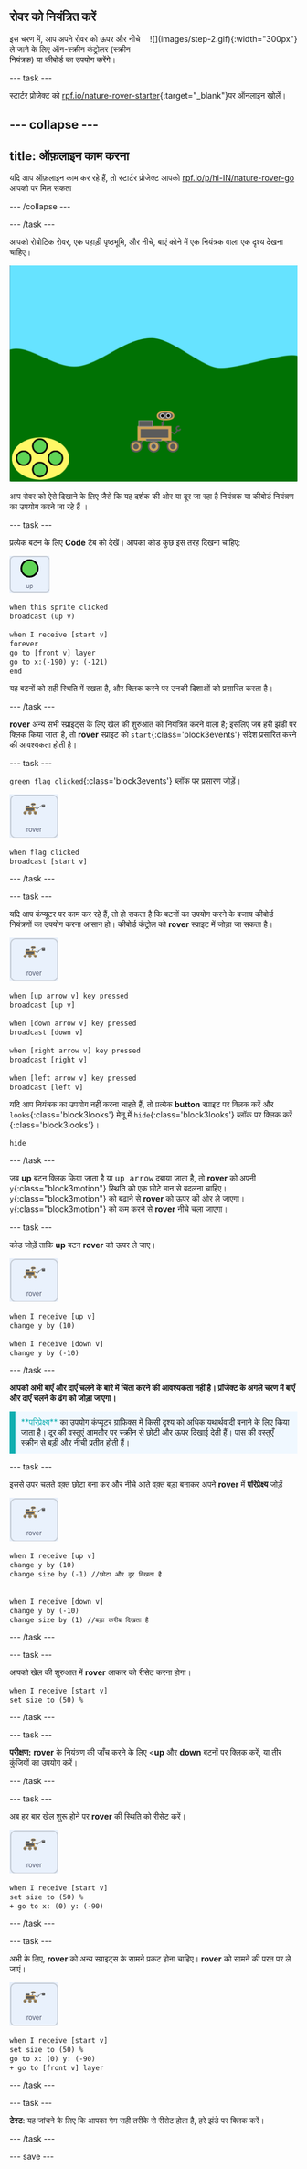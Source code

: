 ## रोवर को नियंत्रित करें

<div style="display: flex; flex-wrap: wrap">
<div style="flex-basis: 200px; flex-grow: 1; margin-right: 15px;">
इस चरण में, आप अपने रोवर को ऊपर और नीचे ले जाने के लिए ऑन-स्क्रीन कंट्रोलर (स्क्रीन नियंत्रक) या कीबोर्ड का उपयोग करेंगे।
</div>
<div>
![](images/step-2.gif){:width="300px"}
</div>
</div>

--- task ---

स्टार्टर प्रोजेक्ट को [rpf.io/nature-rover-starter](https://rpf.io/nature-rover-starter){:target="_blank"}पर ऑनलाइन खोलें।

--- collapse ---
---
title: ऑफ़लाइन काम करना
---

यदि आप ऑफ़लाइन काम कर रहे हैं, तो स्टार्टर प्रोजेक्ट आपको [rpf.io/p/hi-IN/nature-rover-go](https://rpf.io/p/hi-IN/nature-rover-go) आपको पर मिल सकता

--- /collapse ---


--- /task ---

आपको रोबोटिक रोवर, एक पहाड़ी पृष्ठभूमि, और नीचे, बाएं कोने में एक नियंत्रक वाला एक दृश्य देखना चाहिए।

![केंद्रीभूत पृष्ठभूमि में पहाड़ियां, मिट्टी का ढेर और एक रोबोट दिखाई दे रहा है।](images/starter-background.png)

आप रोवर को ऐसे दिखाने के लिए जैसे कि यह दर्शक की ओर या दूर जा रहा है नियंत्रक या कीबोर्ड नियंत्रण का उपयोग करने जा रहे हैं ।

--- task ---

प्रत्येक बटन के लिए **Code** टैब को देखें। आपका कोड कुछ इस तरह दिखना चाहिए:

![up स्प्राइट।](images/up-sprite.png)

```blocks3
when this sprite clicked
broadcast (up v)

when I receive [start v]
forever
go to [front v] layer
go to x:(-190) y: (-121)
end
```

यह बटनों को सही स्थिति में रखता है, और क्लिक करने पर उनकी दिशाओं को प्रसारित करता है।

--- /task ---

**rover** अन्य सभी स्प्राइट्स के लिए खेल की शुरुआत को नियंत्रित करने वाला है; इसलिए जब हरी झंडी पर क्लिक किया जाता है, तो **rover** स्प्राइट को `start`{:class='block3events'} संदेश प्रसारित करने की आवश्यकता होती है।

--- task ---

`green flag clicked`{:class='block3events'} ब्लॉक पर प्रसारण जोड़ें।

![rover स्प्राइट।](images/rover-sprite.png)

```blocks3
when flag clicked
broadcast [start v]
```

--- /task ---

--- task ---

यदि आप कंप्यूटर पर काम कर रहे हैं, तो हो सकता है कि बटनों का उपयोग करने के बजाय कीबोर्ड नियंत्रणों का उपयोग करना आसान हो। कीबोर्ड कंट्रोल को **rover** स्प्राइट में जोड़ा जा सकता है।

![rover स्प्राइट।](images/rover-sprite.png)

```blocks3
when [up arrow v] key pressed
broadcast [up v]

when [down arrow v] key pressed
broadcast [down v]

when [right arrow v] key pressed
broadcast [right v]

when [left arrow v] key pressed
broadcast [left v]
```

यदि आप नियंत्रक का उपयोग नहीं करना चाहते हैं, तो प्रत्येक **button** स्प्राइट पर क्लिक करें और `looks`{:class='block3looks'} मेनू में `hide`{:class='block3looks'} ब्लॉक पर क्लिक करें {:class='block3looks'}।

```blocks3
hide
```

--- /task ---

जब **up** बटन क्लिक किया जाता है या <kbd>up arrow</kbd> दबाया जाता है, तो **rover** को अपनी `y`{:class="block3motion"} स्थिति को एक छोटे मान से बदलना चाहिए। `y`{:class="block3motion"} को बढ़ाने से **rover** को ऊपर की ओर ले जाएगा। `y`{:class="block3motion"} को कम करने से **rover** नीचे चला जाएगा।

--- task ---

कोड जोड़ें ताकि **up** बटन **rover** को ऊपर ले जाए।

![rover स्प्राइट।](images/rover-sprite.png)

```blocks3
when I receive [up v]
change y by (10)

when I receive [down v]
change y by (-10)
```

--- /task ---

**आपको अभी बाएँ और दाएँ चलने के बारे में चिंता करने की आवश्यकता नहीं है। प्रॉजेक्ट के अगले चरण में बाएँ और दाएँ चलने के ढंग को जोड़ा जाएगा।**

<p style="border-left: solid; border-width:10px; border-color: #0faeb0; background-color: aliceblue; padding: 10px;">
<span style="color: #0faeb0">**परिप्रेक्ष्य**</span> का उपयोग कंप्यूटर ग्राफिक्स में किसी दृश्य को अधिक यथार्थवादी बनाने के लिए किया जाता है। दूर की वस्तुएं आमतौर पर स्क्रीन से छोटी और ऊपर दिखाई देती हैं। पास की वस्तुएँ स्क्रीन से बड़ी और नीची प्रतीत होती हैं।
</p>

--- task ---

इससे उपर चलते वक़्त छोटा बना कर और नीचे आते वक़्त बड़ा बनाकर अपने **rover** में **परिप्रेक्ष्य** जोड़ें

![rover स्प्राइट।](images/rover-sprite.png)

```blocks3
when I receive [up v]
change y by (10)
change size by (-1) //छोटा और दूर दिखता है


when I receive [down v]
change y by (-10)
change size by (1) //बड़ा करीब दिखता है
```

--- /task ---

--- task ---

आपको खेल की शुरुआत में **rover** आकार को रीसेट करना होगा।

```blocks3
when I receive [start v]
set size to (50) %
```

--- /task ---


--- task ---

**परीक्षण:** **rover** के नियंत्रण की जाँच करने के लिए <**up** और **down** बटनों पर क्लिक करें, या तीर कुंजियों का उपयोग करें।

--- /task ---

--- task ---

अब हर बार खेल शुरू होने पर **rover** की स्थिति को रीसेट करें।

![rover स्प्राइट।](images/rover-sprite.png)

```blocks3
when I receive [start v]
set size to (50) %
+ go to x: (0) y: (-90)
```

--- /task ---

--- task ---

अभी के लिए, **rover** को अन्य स्प्राइट्स के सामने प्रकट होना चाहिए। **rover** को सामने की परत पर ले जाएं।

![rover स्प्राइट।](images/rover-sprite.png)

```blocks3
when I receive [start v]
set size to (50) %
go to x: (0) y: (-90)
+ go to [front v] layer
```

--- /task ---

--- task ---

**टेस्ट**: यह जांचने के लिए कि आपका गेम सही तरीके से रीसेट होता है, हरे झंडे पर क्लिक करें।

--- /task ---

--- save ---
